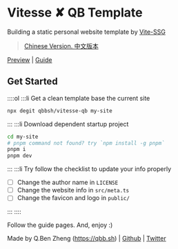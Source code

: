 # Vitesse ✘ QB Template

Building a static personal website template by [Vite-SSG](https://github.com/antfu/vite-ssg)<br>

> [Chinese Version. 中文版本](https://vitesse-qb-cn.netlify.app/)

[Preview](/posts/2022-12-16-preview) | [Guide](/posts/2022-12-15-guide)

## Get Started

::::ol
:::li Get a clean template base the current site

```sh
npx degit qbbsh/vitesse-qb my-site
```

:::
:::li Download dependent startup project

```sh
cd my-site
# pnpm command not found? try `npm install -g pnpm`
pnpm i
pnpm dev
```

:::
:::li Try follow the checklist to update your info properly

- [ ] Change the author name in `LICENSE`
- [ ] Change the website info in `src/meta.ts`
- [ ] Change the favicon and logo in `public/`

:::
::::

Follow the guide pages. And, enjoy :)

Made by Q.Ben Zheng (https://qbb.sh) | [Github](https://github.com/Zhengqbbb) | [Twitter](https://twitter.com/zhengqbbb)

